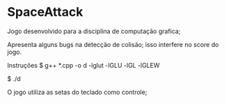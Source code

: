 # SpaceAttack
Jogo desenvolvido para a disciplina de computação grafica;

Apresenta alguns bugs na detecção de colisão; isso interfere no score do jogo.

Instruções
$ g++ *.cpp -o d -lglut -lGLU -lGL -lGLEW

$ ./d

O jogo utiliza as setas do teclado como controle;
